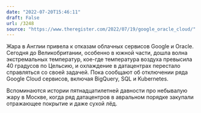 ```yaml
---
date: "2022-07-20T15:46:11"
draft: False
url: /3248
source: "https://www.theregister.com/2022/07/19/google_oracle_cloud/"
---
```


Жара в Англии привела к отказам облачных сервисов Google и Oracle. Сегодня до Великобритании, особенно в южной части, дошла волна экстремальных температур, кое-где температура воздуха превысила 40 градусов по Цельсию, и охлаждение в датацентрах перестало справляться со своей задачей. Пока сообщают об отключении ряда Google Cloud сервисов, включая BigQuery, SQL и Kubernetes.

Вспоминаются истории пятнадцатилетней давности про небывалую жару в Москве, когда ряд датацентров в авральном порядке закупали отражающее покрытие и даже сухой лёд.
